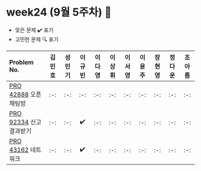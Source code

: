 # week24 (9월 5주차) :pencil:

- 맞은 문제 :heavy_check_mark: 표기
- 고민한 문제 :mag: 표기

| Problem No.                                                                                       | 김민호 | 성민기 | 이규빈 | 이다영 | 이상휘 | 이서영 | 이윤주 | 장현영 | 정다운 | 조아름 |
| :----------------------------------------------------------------------------------------------------- | :----: | :----: | :----: | :----: | :----: | :----: | :----: | :----: | :----: | :----: |
| [PRO 42888](https://school.programmers.co.kr/learn/courses/30/lessons/42888) 오픈채팅방 |   :-:   |  :-:   |   :-:   |   :-:   |   :-:   |   :-:   |   :-:  |   :-:   |   :-:   |   :-:  |
| [PRO 92334](https://school.programmers.co.kr/learn/courses/30/lessons/92334) 신고결과받기 |  :-:   |  :-:   |  :heavy_check_mark:   |   :-:   |   :-:   |  :-:   |  :-:  |   :-:   |  :-:   |  :-:   |
| [PRO 43162](https://school.programmers.co.kr/learn/courses/30/lessons/43162) 네트워크 |   :-:   |  :-:   |   :heavy_check_mark:   |  :-:   |   :-:   |   :-:   |  :-:  |  :-:   |  :-:   |  :-:   |
